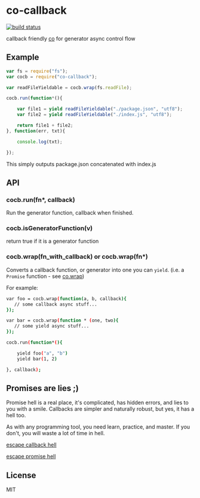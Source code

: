 # co-callback

[![build status](https://secure.travis-ci.org/smallhelm/co-callback.svg)](https://travis-ci.org/smallhelm/co-callback)

callback friendly [co](https://www.npmjs.com/package/co) for generator async control flow

## Example
```js
var fs = require("fs");
var cocb = require("co-callback");

var readFileYieldable = cocb.wrap(fs.readFile);

cocb.run(function*(){

    var file1 = yield readFileYieldable("./package.json", "utf8");
    var file2 = yield readFileYieldable("./index.js", "utf8");

    return file1 + file2;
}, function(err, txt){

    console.log(txt);

});
```
This simply outputs package.json concatenated with index.js

## API
### cocb.run(fn\*, callback)
Run the generator function, callback when finished.

### cocb.isGeneratorFunction(v)
return true if it is a generator function

### cocb.wrap(fn\_with\_callback) or cocb.wrap(fn\*)

Converts a callback function, or generator into one you can `yield`. (i.e. a `Promise` function - see [co.wrap](https://github.com/tj/co#var-fn--cowrapfn))

For example:

```sh
var foo = cocb.wrap(function(a, b, callback){
   // some callback async stuff...
});

var bar = cocb.wrap(function * (one, two){
   // some yield async stuff...
});

cocb.run(function*(){

    yield foo("a", "b")
    yield bar(1, 2)

}, callback);
```


## Promises are lies ;)

Promise hell is a real place, it's complicated, has hidden errors, and lies to you with a smile. Callbacks are simpler and naturally robust, but yes, it has a hell too.

As with any programming tool, you need learn, practice, and master. If you don't, you will waste a lot of time in hell.

[escape callback hell](http://callbackhell.com/)

[escape promise hell](https://pouchdb.com/2015/05/18/we-have-a-problem-with-promises.html)

## License
MIT

